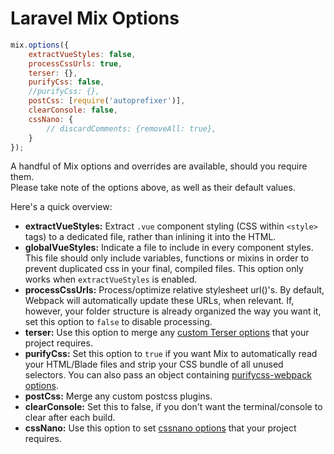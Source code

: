 # Laravel Mix Options

```js
mix.options({
    extractVueStyles: false,
    processCssUrls: true,
    terser: {},
    purifyCss: false,
    //purifyCss: {},
    postCss: [require('autoprefixer')],
    clearConsole: false,
    cssNano: {
        // discardComments: {removeAll: true},
    }
});
```

A handful of Mix options and overrides are available, should you require them.  
Please take note of the options above, as well as their default values.

Here's a quick overview:

-   **extractVueStyles:** Extract `.vue` component styling (CSS within `<style>` tags) to a dedicated file, rather than inlining it into the HTML.
-   **globalVueStyles:** Indicate a file to include in every component styles. This file should only include variables, functions or mixins in order to prevent duplicated css in your final, compiled files. This option only works when `extractVueStyles` is enabled.
-   **processCssUrls:** Process/optimize relative stylesheet url()'s. By default, Webpack will automatically update these URLs, when relevant. If, however, your folder structure is already organized the way you want it, set this option to `false` to disable processing.
-   **terser:** Use this option to merge any [custom Terser options](https://github.com/webpack-contrib/terser-webpack-plugin#options) that your project requires.
-   **purifyCss:** Set this option to `true` if you want Mix to automatically read your HTML/Blade files and strip your CSS bundle of all unused selectors. You can also pass an object containing [purifycss-webpack options](https://github.com/webpack-contrib/purifycss-webpack#options).
-   **postCss:** Merge any custom postcss plugins.
-   **clearConsole:** Set this to false, if you don't want the terminal/console to clear after each build.
-   **cssNano:** Use this option to set [cssnano options](https://cssnano.co/docs/optimisations/) that your project requires.
